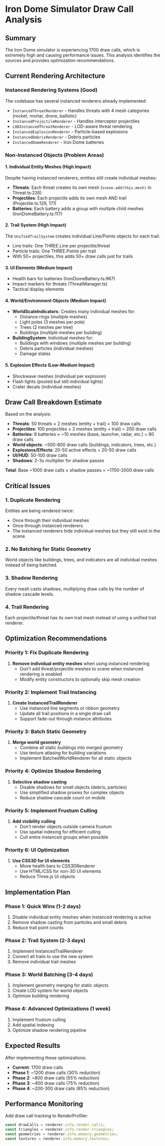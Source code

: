 # Iron Dome Simulator Draw Call Analysis

## Summary
The Iron Dome simulator is experiencing 1700 draw calls, which is extremely high and causing performance issues. This analysis identifies the sources and provides optimization recommendations.

## Current Rendering Architecture

### Instanced Rendering Systems (Good)
The codebase has several instanced renderers already implemented:
- `InstancedThreatRenderer` - Handles threats with 4 mesh categories (rocket, mortar, drone, ballistic)
- `InstancedProjectileRenderer` - Handles interceptor projectiles
- `LODInstancedThreatRenderer` - LOD-aware threat rendering
- `InstancedExplosionRenderer` - Particle-based explosions
- `InstancedDebrisRenderer` - Debris particles
- `InstancedDomeRenderer` - Iron Dome batteries

### Non-Instanced Objects (Problem Areas)

#### 1. Individual Entity Meshes (High Impact)
Despite having instanced renderers, entities still create individual meshes:
- **Threats**: Each threat creates its own mesh (`scene.add(this.mesh)` in Threat.ts:226)
- **Projectiles**: Each projectile adds its own mesh AND trail (Projectile.ts:129, 171)
- **Batteries**: Each battery adds a group with multiple child meshes (IronDomeBattery.ts:117)

#### 2. Trail System (High Impact)
The `UnifiedTrailSystem` creates individual Line/Points objects for each trail:
- Line trails: One THREE.Line per projectile/threat
- Particle trails: One THREE.Points per trail
- With 50+ projectiles, this adds 50+ draw calls just for trails

#### 3. UI Elements (Medium Impact)
- Health bars for batteries (IronDomeBattery.ts:967)
- Impact markers for threats (ThreatManager.ts)
- Tactical display elements

#### 4. World/Environment Objects (Medium Impact)
- **WorldScaleIndicators**: Creates many individual meshes for:
  - Distance rings (multiple meshes)
  - Light poles (3 meshes per pole)
  - Trees (2 meshes per tree)
  - Buildings (multiple meshes per building)
- **BuildingSystem**: Individual meshes for:
  - Buildings with windows (multiple meshes per building)
  - Debris particles (individual meshes)
  - Damage states

#### 5. Explosion Effects (Low-Medium Impact)
- Shockwave meshes (individual per explosion)
- Flash lights (pooled but still individual lights)
- Crater decals (individual meshes)

## Draw Call Breakdown Estimate

Based on the analysis:
- **Threats**: 50 threats × 2 meshes (entity + trail) = 100 draw calls
- **Projectiles**: 100 projectiles × 2 meshes (entity + trail) = 200 draw calls
- **Batteries**: 8 batteries × ~10 meshes (base, launcher, radar, etc.) = 80 draw calls
- **World objects**: ~500-800 draw calls (buildings, indicators, trees, etc.)
- **Explosions/Effects**: 20-50 active effects = 20-50 draw calls
- **UI/HUD**: 50-100 draw calls
- **Shadows**: 2-3x multiplier for shadow passes

**Total**: Base ~1000 draw calls × shadow passes = ~1700-2000 draw calls

## Critical Issues

### 1. Duplicate Rendering
Entities are being rendered twice:
- Once through their individual meshes
- Once through instanced renderers
- The instanced renderers hide individual meshes but they still exist in the scene

### 2. No Batching for Static Geometry
World objects like buildings, trees, and indicators are all individual meshes instead of being batched.

### 3. Shadow Rendering
Every mesh casts shadows, multiplying draw calls by the number of shadow cascade levels.

### 4. Trail Rendering
Each projectile/threat has its own trail mesh instead of using a unified trail renderer.

## Optimization Recommendations

### Priority 1: Fix Duplicate Rendering
1. **Remove individual entity meshes** when using instanced rendering
   - Don't add threat/projectile meshes to scene when instanced rendering is enabled
   - Modify entity constructors to optionally skip mesh creation

### Priority 2: Implement Trail Instancing
1. **Create InstancedTrailRenderer**
   - Use instanced line segments or ribbon geometry
   - Update all trail positions in a single draw call
   - Support fade-out through instance attributes

### Priority 3: Batch Static Geometry
1. **Merge world geometry**
   - Combine all static buildings into merged geometry
   - Use texture atlasing for building variations
   - Implement BatchedWorldRenderer for all static objects

### Priority 4: Optimize Shadow Rendering
1. **Selective shadow casting**
   - Disable shadows for small objects (debris, particles)
   - Use simplified shadow proxies for complex objects
   - Reduce shadow cascade count on mobile

### Priority 5: Implement Frustum Culling
1. **Add visibility culling**
   - Don't render objects outside camera frustum
   - Use spatial indexing for efficient culling
   - Cull entire instanced groups when possible

### Priority 6: UI Optimization
1. **Use CSS3D for UI elements**
   - Move health bars to CSS3DRenderer
   - Use HTML/CSS for non-3D UI elements
   - Reduce Three.js UI objects

## Implementation Plan

### Phase 1: Quick Wins (1-2 days)
1. Disable individual entity meshes when instanced rendering is active
2. Remove shadow casting from particles and small debris
3. Reduce trail point counts

### Phase 2: Trail System (2-3 days)
1. Implement InstancedTrailRenderer
2. Convert all trails to use the new system
3. Remove individual trail meshes

### Phase 3: World Batching (3-4 days)
1. Implement geometry merging for static objects
2. Create LOD system for world objects
3. Optimize building rendering

### Phase 4: Advanced Optimizations (1 week)
1. Implement frustum culling
2. Add spatial indexing
3. Optimize shadow rendering pipeline

## Expected Results

After implementing these optimizations:
- **Current**: 1700 draw calls
- **Phase 1**: ~1200 draw calls (30% reduction)
- **Phase 2**: ~800 draw calls (55% reduction)
- **Phase 3**: ~400 draw calls (75% reduction)
- **Phase 4**: ~200-300 draw calls (85% reduction)

## Performance Monitoring

Add draw call tracking to RenderProfiler:
```typescript
const drawCalls = renderer.info.render.calls;
const triangles = renderer.info.render.triangles;
const geometries = renderer.info.memory.geometries;
const textures = renderer.info.memory.textures;
```